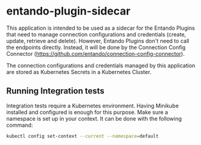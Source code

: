 # entando-plugin-sidecar

This application is intended to be used as a sidecar for the Entando Plugins that need to manage connection
configurations and credentials (create, update, retrieve and delete). However, Entando Plugins don't need 
to call the endpoints directly. Instead, it will be done by the Connection Config Connector 
(https://github.com/entando/connection-config-connector).

The connection configurations and credentials managed by this application are stored as Kubernetes Secrets in a
Kubernetes Cluster.

## Running Integration tests

Integration tests require a Kubernetes environment. Having Minikube installed and configured is enough for this purpose.
Make sure a namespace is set up in your context. It can be done with the following command:
```bash
kubectl config set-context --current --namespace=default
```
